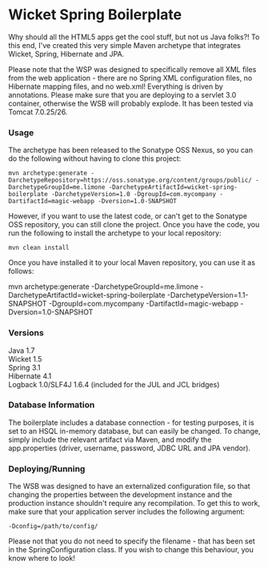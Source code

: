 # Wicket Spring Boilerplate

Why should all the HTML5 apps get the cool stuff, but not us Java folks?!  To this end, I've created this very simple Maven archetype that integrates Wicket, Spring, Hibernate and JPA.  

Please note that the WSP was designed to specifically remove all XML files from the web application - there are no Spring XML configuration files, no Hibernate mapping files, and no web.xml!  Everything is driven by annotations.  Please make sure that you are deploying to a servlet 3.0 container, otherwise the WSB will probably explode.  It has been tested via Tomcat 7.0.25/26.

### Usage

The archetype has been released to the Sonatype OSS Nexus, so you can do the following without having to clone this project:

```
mvn archetype:generate -DarchetypeRepository=https://oss.sonatype.org/content/groups/public/ -DarchetypeGroupId=me.limone -DarchetypeArtifactId=wicket-spring-boilerplate -DarchetypeVersion=1.0 -DgroupId=com.mycompany -DartifactId=magic-webapp -Dversion=1.0-SNAPSHOT
```

However, if you want to use the latest code, or can't get to the Sonatype OSS repository, you can still clone the project.  Once you have the code, you run the following to install the archetype to your local repository:

```
mvn clean install
```

Once you have installed it to your local Maven repository, you can use it as follows:

mvn archetype:generate -DarchetypeGroupId=me.limone -DarchetypeArtifactId=wicket-spring-boilerplate -DarchetypeVersion=1.1-SNAPSHOT -DgroupId=com.mycompany -DartifactId=magic-webapp -Dversion=1.0-SNAPSHOT

### Versions
Java 1.7  
Wicket 1.5  
Spring 3.1  
Hibernate 4.1  
Logback 1.0/SLF4J 1.6.4 (included for the JUL and JCL bridges)  

### Database Information
The boilerplate includes a database connection - for testing purposes, it is set to an HSQL in-memory database, but can easily be changed.  To change, simply include the relevant artifact via Maven, and modify the app.properties (driver, username, password, JDBC URL and JPA vendor).

### Deploying/Running
The WSB was designed to have an externalized configuration file, so that changing the properties between the development instance and the production instance shouldn't require any recompilation.  To get this to work, make sure that your application server includes the following argument:
  
```
-Dconfig=/path/to/config/
```
  
Please not that you do not need to specify the filename - that has been set in the SpringConfiguration class.  If you wish to change this behaviour, you know where to look!